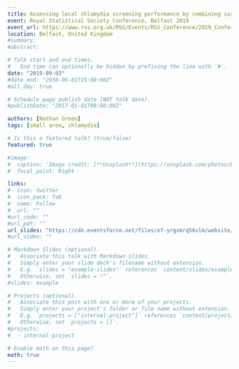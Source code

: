 ```yaml
---
title: Assessing local chlamydia screening performance by combining survey and administrative data to account for differences in local population characteristics event
event: Royal Statistical Society Conference, Belfast 2019
event_url: https://www.rss.org.uk/RSS/Events/RSS_Conference/2019_Conference/RSS/Events/Conference/2019_conference.aspx?hkey=2a432b6b-6baf-4bc3-baa4-063221c13ab8
location: Belfast, United Kingdom
#summary: 
#abstract:

# Talk start and end times.
#   End time can optionally be hidden by prefixing the line with `#`.
date: "2019-09-03"
#date_end: "2030-06-01T15:00:00Z"
#all_day: true

# Schedule page publish date (NOT talk date).
#publishDate: "2017-01-01T00:00:00Z"

authors: [Nathan Green]
tags: [small area, chlamydia]

# Is this a featured talk? (true/false)
featured: true

#image:
#  caption: 'Image credit: [**Unsplash**](https://unsplash.com/photos/bzdhc5b3Bxs)'
#  focal_point: Right

links:
#- icon: twitter
#  icon_pack: fab
#  name: Follow
#  url: ""
#url_code: ""
#url_pdf: ""
url_slides: "https://cdn.eventsforce.net/files/ef-yrgxmrq56slm/website/270/5_tuesday-rf-nathan-green.pdf"
#url_video: ""

# Markdown Slides (optional).
#   Associate this talk with Markdown slides.
#   Simply enter your slide deck's filename without extension.
#   E.g. `slides = "example-slides"` references `content/slides/example-slides.md`.
#   Otherwise, set `slides = ""`.
#slides: example

# Projects (optional).
#   Associate this post with one or more of your projects.
#   Simply enter your project's folder or file name without extension.
#   E.g. `projects = ["internal-project"]` references `content/project/deep-learning/index.md`.
#   Otherwise, set `projects = []`.
#projects:
#  - internal-project

# Enable math on this page?
math: true
---
```

